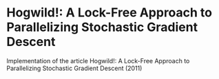 # Hogwild!: A Lock-Free Approach to Parallelizing Stochastic Gradient Descent

Implementation of the article Hogwild!: A Lock-Free Approach to Parallelizing Stochastic Gradient Descent (2011)
